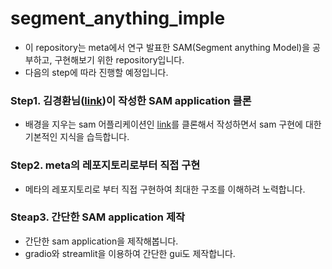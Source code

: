 # segment_anything_imple

- 이 repository는 meta에서 연구 발표한 SAM(Segment anything Model)을 공부하고, 구현해보기 위한 repository입니다. 
- 다음의 step에 따라 진행할 예정입니다. 

### Step1. 김경환님([link](https://github.com/MrSyee))이 작성한 SAM application 클론
- 배경을 지우는 sam 어플리케이션인 [link](https://github.com/MrSyee/SAM-remove-background/blob/main/jupyternotebook/sam_click.ipynb)를 클론해서 작성하면서 sam 구현에 대한 기본적인 지식을 습득합니다. 

### Step2. meta의 레포지토리로부터 직접 구현
- 메타의 레포지토리로 부터 직접 구현하여 최대한 구조를 이해하려 노력합니다. 

### Steap3. 간단한 SAM application 제작
- 간단한 sam application을 제작해봅니다. 
- gradio와 streamlit을 이용하여 간단한 gui도 제작합니다. 